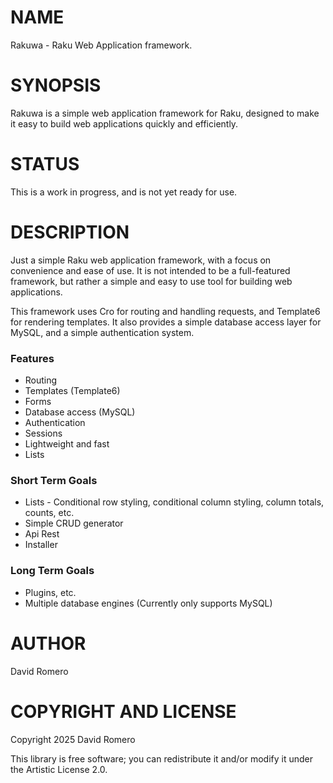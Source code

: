 NAME
====

Rakuwa - Raku Web Application framework.

SYNOPSIS
========

Rakuwa is a simple web application framework for Raku, designed to
make it easy to build web applications quickly and efficiently.

STATUS
======

This is a work in progress, and is not yet ready for use.

DESCRIPTION
===========

Just a simple Raku web application framework, with a focus on
convenience and ease of use. It is not intended to be a full-featured
framework, but rather a simple and easy to use tool for building
web applications.

This framework uses Cro for routing and handling requests, and Template6 for
rendering templates. It also provides a simple database access layer for
MySQL, and a simple authentication system.

### Features

* Routing
* Templates (Template6)
* Forms
* Database access (MySQL)
* Authentication
* Sessions
* Lightweight and fast
* Lists

### Short Term Goals

* Lists - Conditional row styling, conditional column styling, column totals, counts, etc.
* Simple CRUD generator
* Api Rest
* Installer
 
### Long Term Goals

* Plugins, etc.
* Multiple database engines (Currently only supports MySQL)

AUTHOR
======

David Romero

COPYRIGHT AND LICENSE
=====================

Copyright 2025 David Romero

This library is free software; you can redistribute it and/or modify it
under the Artistic License 2.0.